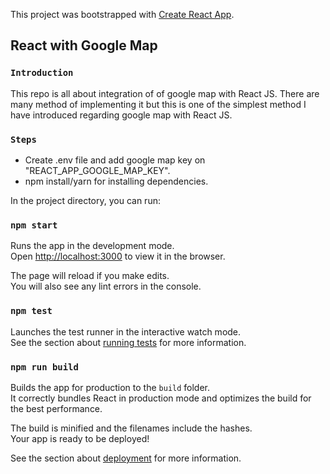 This project was bootstrapped with [Create React App](https://github.com/facebook/create-react-app).

## React with Google Map 

### `Introduction`

This repo is all about integration of of google map with React JS. There are many method of implementing it but this is one of the simplest method I have introduced regarding google map with React JS.

### `Steps`
* Create .env file and add google map key on "REACT_APP_GOOGLE_MAP_KEY".
* npm install/yarn for installing dependencies.

In the project directory, you can run:

### `npm start`

Runs the app in the development mode.<br>
Open [http://localhost:3000](http://localhost:3000) to view it in the browser.

The page will reload if you make edits.<br>
You will also see any lint errors in the console.

### `npm test`

Launches the test runner in the interactive watch mode.<br>
See the section about [running tests](https://facebook.github.io/create-react-app/docs/running-tests) for more information.

### `npm run build`

Builds the app for production to the `build` folder.<br>
It correctly bundles React in production mode and optimizes the build for the best performance.

The build is minified and the filenames include the hashes.<br>
Your app is ready to be deployed!

See the section about [deployment](https://facebook.github.io/create-react-app/docs/deployment) for more information.
